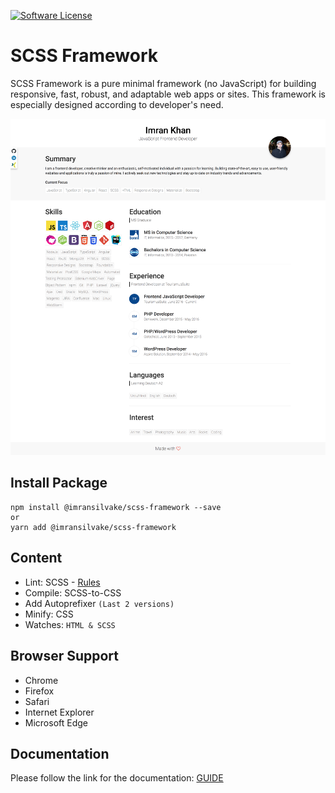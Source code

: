 [![Software License](https://img.shields.io/badge/license-MIT-blue.svg)](LICENSE)

# SCSS Framework
SCSS Framework is a pure minimal framework (no JavaScript) for building responsive, fast, robust, and adaptable web apps or sites. This framework is especially designed according to developer's need.

![Alt text](preview.png?raw=true "Resume")


## Install Package
```
npm install @imransilvake/scss-framework --save
or
yarn add @imransilvake/scss-framework
```


## Content
  - Lint: SCSS - [Rules](https://stylelint.io/user-guide/rules/)
  - Compile: SCSS-to-CSS
  - Add Autoprefixer `(Last 2 versions)`
  - Minify: CSS
  - Watches: `HTML & SCSS`


## Browser Support
 - Chrome
 - Firefox
 - Safari
 - Internet Explorer
 - Microsoft Edge


## Documentation
Please follow the link for the documentation: [GUIDE](documentation/guide.md)

